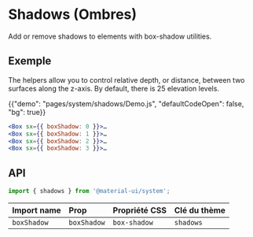 # Shadows (Ombres)

<p class="description">Add or remove shadows to elements with box-shadow utilities.</p>

## Exemple

The helpers allow you to control relative depth, or distance, between two surfaces along the z-axis. By default, there is 25 elevation levels.

{{"demo": "pages/system/shadows/Demo.js", "defaultCodeOpen": false, "bg": true}}

```jsx
<Box sx={{ boxShadow: 0 }}>…
<Box sx={{ boxShadow: 1 }}>…
<Box sx={{ boxShadow: 2 }}>…
<Box sx={{ boxShadow: 3 }}>…
```

## API

```js
import { shadows } from '@material-ui/system';
```

| Import name | Prop        | Propriété CSS | Clé du thème |
|:----------- |:----------- |:------------- |:------------ |
| `boxShadow` | `boxShadow` | `box-shadow`  | `shadows`    |
